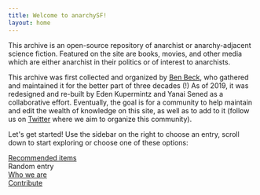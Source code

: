 ```yaml
---
title: Welcome to anarchySF!
layout: home
---
```

This archive is an open-source repository of anarchist or anarchy-adjacent science fiction. Featured on the site are books, movies, and other media which are either anarchist in their politics or of interest to anarchists.

This archive was first collected and organized by [Ben Beck](http://benbeck.co.uk), who gathered and maintained it for the better part of three decades (!) As of 2019, it was redesigned and re-built by Eden Kupermintz and Yanai Sened as a collaborative effort. Eventually, the goal is for a community to help maintain and edit the wealth of knowledge on this site, as well as to add to it (follow us on <a href="https://twitter.com/anarchy_sf">Twitter</a> where we aim to organize this community).

Let's get started! Use the sidebar on the right to choose an entry, scroll down to start exploring or choose one of these options:

<div class="getStartedRow">
  <a class="getStartedLink" target="_blank" href="/recommended.html">
    <div class="getStartedBox">
      <i class="fas fa-list-ul getStartedIcon"></i>
      <span class="getStartedTitle">Recommended items</span>
    </div>
  </a>
  <a class="getStartedLink" target="_blank" onclick="randomLink(event);">
    <div class="getStartedBox">
      <i class="fas fa-question getStartedIcon"></i>
      <span class="getStartedTitle">Random entry</span>
    </div>
  </a>
  </div>
  <div class="getStartedRow">
  <a class="getStartedLink" target="_blank" href="/about.html">
    <div class="getStartedBox">
      <i class="fas fa-address-card getStartedIcon"></i>
      <span class="getStartedTitle">Who we are</span>
    </div>
  </a>
  <a class="getStartedLink" target="_blank" href="/contribute.html">
    <div class="getStartedBox">
      <i class="fas fa-pen-square getStartedIcon"></i>
      <span class="getStartedTitle">Contribute</span>
    </div>
  </a>
</div>
